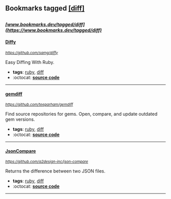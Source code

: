 ## Bookmarks tagged [[diff]](https://www.bookmarks.dev/search?q=[diff])

_<sup><sup>[www.bookmarks.dev/tagged/diff](https://www.bookmarks.dev/tagged/diff)</sup></sup>_
---
#### [Diffy](https://github.com/samg/diffy)
_<sup>https://github.com/samg/diffy</sup>_

Easy Diffing With Ruby.
* **tags**: [ruby](../tagged/ruby.md), [diff](../tagged/diff.md)
* :octocat: **[source code](https://github.com/samg/diffy)**
---
#### [gemdiff](https://github.com/teeparham/gemdiff)
_<sup>https://github.com/teeparham/gemdiff</sup>_

Find source repositories for gems. Open, compare, and update outdated gem versions.
* **tags**: [ruby](../tagged/ruby.md), [diff](../tagged/diff.md)
* :octocat: **[source code](https://github.com/teeparham/gemdiff)**
---
#### [JsonCompare](https://github.com/a2design-inc/json-compare)
_<sup>https://github.com/a2design-inc/json-compare</sup>_

Returns the difference between two JSON files.
* **tags**: [ruby](../tagged/ruby.md), [diff](../tagged/diff.md)
* :octocat: **[source code](https://github.com/a2design-inc/json-compare)**
---
